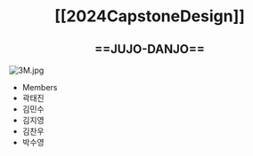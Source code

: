 # <center>[[2024CapstoneDesign]]</center>
## <center>==JUJO-DANJO==</center>
  ![3M.jpg](https://github.com/Chanwoochan/2024CapstoneDesign/assets/113370324/9ff89ae3-c2a2-44a6-8a8b-323d941d2ea2)
* Members
* 곽태진
* 김민수
* 김지영
* 김찬우
* 박수영
